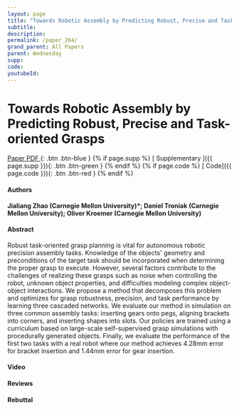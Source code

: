 ```yaml
---
layout: page
title: "Towards Robotic Assembly by Predicting Robust, Precise and Task-oriented Grasps"
subtitle: 
description:
permalink: /paper_264/
grand_parent: All Papers
parent: Wednesday
supp: 
code: 
youtubeId: 
---
```


# Towards Robotic Assembly by Predicting Robust, Precise and Task-oriented Grasps

[<i class="fa fa-file-text-o" aria-hidden="true"></i> Paper PDF ](https://drive.google.com/file/d/17PISQYfY9Jvvg-MK4_mG89wj-J3O65Mx/view){: .btn .btn-blue } {% if page.supp %} [<i class="fa fa-file-text-o" aria-hidden="true"></i> Supplementary ]({{ page.supp }}){: .btn .btn-green } {% endif %} {% if page.code %} [<i class="fa fa-github" aria-hidden="true"></i> Code]({{ page.code }}){: .btn .btn-red }
{% endif %}

#### Authors
**Jialiang Zhao (Carnegie Mellon University)*; Daniel Troniak (Carnegie Mellon University); Oliver Kroemer (Carnegie Mellon University)**

#### Abstract
Robust task-oriented grasp planning is vital for autonomous robotic precision assembly tasks. Knowledge of the objects' geometry and preconditions of the target task should be incorporated when determining the proper grasp to execute. However, several factors contribute to the challenges of realizing these grasps such as noise when controlling the robot, unknown object properties, and difficulties modeling complex object-object interactions. We propose a method that decomposes this problem and optimizes for grasp robustness, precision, and task performance by learning three cascaded networks. We evaluate our method in simulation on three common assembly tasks: inserting gears onto pegs, aligning brackets into corners, and inserting shapes into slots. Our policies are trained using a curriculum based on large-scale self-supervised grasp simulations with procedurally generated objects. Finally, we evaluate the performance of the first two tasks with a real robot where our method achieves 4.28mm error for bracket insertion and 1.44mm error for gear insertion.

#### Video 

#### Reviews

#### Rebuttal
